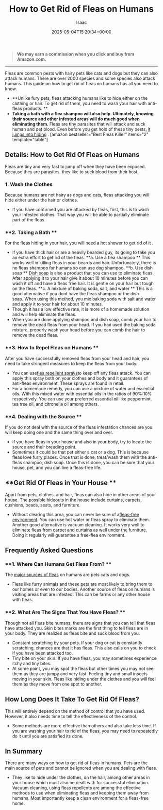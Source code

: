 ﻿---
author: Isaac
layout: post
title: How to Get Rid of Fleas on Humans
date: '2025-05-04T15:20:34+00:00'
categories:
- Fleas
- Guide
tags: []
slug: /how-to-get-rid-of-fleas-on-humans/
lastmod: 2025-05-07T12:21:27+03:00
---
> **We may earn a commission when you click and buy from Amazon.com.**
>

---
Fleas are common pests with hairy pets like cats and dogs but they can also attack humans. There are over 2000 species and some species also attack humans. This guide on how to get rid of fleas on humans has all you need to know.
- **Unlike fury pets, fleas attacking humans like to hide either on the clothing or hair. To get rid of them, you need to wash your hair with anti-fleas products. **
- **Taking a bath with a flea shampoo will also help. Ultimately, knowing their source and other infested areas will do much good when eliminating them.**
Fleas are tiny parasites that will attack and suck human and pet blood. Even before you get hold of these tiny pests,
[it jumps into hiding](https://pestpolicy.com/how-to-get-rid-of-fleas-on-clothes-and-bedding/)
.
[amazon bestseller="Best Fleas Killer" items="2" template="table"]
## Details: How to Get Rid Of Fleas on Humans
Fleas are tiny and very fast to jump off when they have been exposed. Because they are parasites, they like to suck blood from their host.
### **1. Wash the Clothes**
Because humans are not hairy as dogs and cats, fleas attacking you will hide either under the hair or clothes.
- If you have confirmed you are attacked by fleas, first, this is to wash your infested clothes. That way you will be able to partially eliminate part of the fleas.
### **2. Taking a Bath **
For the fleas hiding in your hair, you will need a
[hot shower to get rid of it](https://pestpolicy.com/do-fleas-drown-in-water/)
.
- If you have thick hair or are a heavily bearded guy, its going to take you an extra effort to get rid of the fleas.
**a. Use a flea shampoo **
This works well in killing fleas in your beards and hair. Unfortunately, there is no fleas shampoo for humans so can use dog shampoo.
**b. Use dish soap **
[Dish soap](https://pestpolicy.com/dawn-dish-soap-for-fleas/)
is also a product that you can use to eliminate fleas.
After applying it to your hair give it about 10 minutes before you can wash it off and have a fleas free hair. It is gentle on your hair but tough on the fleas.
**c. A mixture of baking soda, salt, and water **
This is a good alternative if you dont have the fleas shampoo or the dish soap. When using this method, you mix baking soda with salt and water and apply it to your hair for about 10 minutes.
- Though it has a low effective rate, it is more of a homemade solution and will help eliminate the fleas.
- When you are done applying shampoo and dish soap, comb your hair to remove the dead fleas from your head.
If you had used the baking soda mixture, properly wash your head before you can comb the hair to remove the dead fleas.
### **3. How to Repel Fleas on Humans **
After you have successfully removed fleas from your head and hair, you need to take stringent measures to keep the fleas from your body.
- You can use[flea repellent sprays](https://pestpolicy.com/flea-repellent-for-humans/)to keep off any fleas attack. You can apply this spray both on your clothes and body and it guarantees of anti-fleas environment. These sprays are found in retail.
- For a homemade remedy, you can use a mixture of water and essential oils. With this mixed water with essential oils in the ratios of 90%:10% respectively.
You can use your preferred essential oil like peppermint, tea tree oil, and citronella oil among others.
### **4. Dealing with the Source **
If you do not deal with the source of the fleas infestation chances are you will keep doing one and the same thing over and over.
- If you have fleas in your house and also in your body, try to locate the source and their breeding point.
- Sometimes it could be that pet either a cat or a dog. This is because fleas love furry places.
Once that is done, treat/wash them with the anti-fleas shampoo, dish soap. Once this is done, you can be sure that your house, pet, and you can live a fleas-free life.
## **Get Rid Of Fleas in Your House **
Apart from pets, clothes, and hair, fleas can also hide in other areas of your house. The possible hideouts in the house include curtains, carpets, cushions, beads, seats, and furniture.
- Without clearing this area, you can never be sure of a[fleas-free environment](https://pestpolicy.com/best-flea-spray-for-yard/). You can use hot water or fleas spray to eliminate them.
Another good alternative is vacuum cleaning.
It works very well to eliminate fleas from carpet and curtains as well under the furniture. Doing it regularly will guarantee a free-flea environment.
## Frequently Asked Questions
### **1. Where Can Humans Get Fleas From? **
The
[major sources of fleas](https://pestpolicy.com/where-do-fleas-come-from/)
on humans are pets cats and dogs.
- Fleas like furry animals and these pets are most likely to bring them to our homes or even to our bodies.
Another source of fleas on humans is visiting areas that are infested. This can be farms or any other house with fleas.
### **2. What Are The Signs That You Have Fleas? **
Though not all fleas bite humans, there are signs that you can tell that fleas have attacked you.
Skin bites marks are the first thing to tell fleas are in your body. They are realized as fleas bite and suck blood from you.
- Constant scratching by your pets. If your dog or cat is constantly scratching, chances are that it has fleas. This also calls on you to check if you have been attacked too.
- Tiny bite on your skin. If you have fleas, you may sometimes experience itchy and tiny bites.
- At some point, you may spot the fleas but other times you may not see them as they are jumpy and very fast.
Feeling tiny and small insects moving in your skin. Fleas like hiding under the clothes and you will feel them as they move from one spot to another.
## **How Long Does It Take To Get Rid Of Fleas?**
This will entirely depend on the method of control that you have used. However, it also needs time to tell the effectiveness of the control.
- Some methods are more effective than others and also take less time.
If you are washing your hair to rid of the fleas, you may need to repeatedly do it until you are satisfied its done.
## In Summary
There are many ways on how to get rid of fleas in humans. Pets are the main source of pets and cannot be ignored when you are dealing with fleas.
- They like to hide under the clothes, on the hair, among other areas in your house which must also be dealt with for successful elimination.
Vacuum cleaning, using fleas repellents are among the effective methods to use when eliminating fleas and keeping them away from humans. Most importantly keep a clean environment for a fleas-free home.